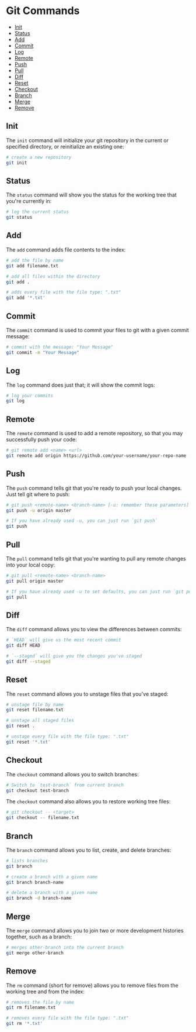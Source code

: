 # Git Commands

* [Init](#init)
* [Status](#status)
* [Add](#add)
* [Commit](#commit)
* [Log](#log)
* [Remote](#remote)
* [Push](#push)
* [Pull](#pull)
* [Diff](#diff)
* [Reset](#reset)
* [Checkout](#checkout)
* [Branch](#branch)
* [Merge](#merge)
* [Remove](#remove)

## Init

The `init` command will initialize your git repository in the current or specified directory, or reinitialize an existing one:

```bash
# create a new repository
git init
```

## Status

The `status` command will show you the status for the working tree that you're currently in:

```bash
# log the current status
git status
```

## Add

The `add` command adds file contents to the index:

```bash
# add the file by name
git add filename.txt

# add all files within the directory
git add .

# adds every file with the file type: ".txt"
git add '*.txt'
```

## Commit

The `commit` command is used to commit your files to git with a given commit message:

```bash
# commit with the message: "Your Message"
git commit -m "Your Message"
```

## Log

The `log` command does just that; it will show the commit logs:

```bash
# log your commits
git log
```

## Remote

The `remote` command is used to add a remote repository, so that you may successfully push your code:

```bash
# git remote add <name> <url>
git remote add origin https://github.com/your-username/your-repo-name
```

## Push

The `push` command tells git that you're ready to push your local changes. Just tell git where to push:

```bash
# git push <remote-name> <branch-name> [-u: remember these parameters]
git push -u origin master

# If you have already used -u, you can just run `git push`
git push
```

## Pull

The `pull` command tells git that you're wanting to pull any remote changes into your local copy:

```bash
# git pull <remote-name> <branch-name>
git pull origin master

# If you have already used -u to set defaults, you can just run `git pull`
git pull
```

## Diff

The `diff` command allows you to view the differences between commits:

```bash
# `HEAD` will give us the most recent commit
git diff HEAD

# `--staged` will give you the changes you've staged
git diff --staged
```

## Reset

The `reset` command allows you to unstage files that you've staged:

```bash
# unstage file by name
git reset filename.txt

# unstage all staged files
git reset .

# unstage every file with the file type: ".txt"
git reset '*.txt'
```

## Checkout

The `checkout` command allows you to switch branches:

```bash
# Switch to `test-branch` from current branch
git checkout test-branch
```

The `checkout` command also allows you to restore working tree files:

```bash
# git checkout -- <target>
git checkout -- filename.txt
```

## Branch

The `branch` command allows you to list, create, and delete branches:

```bash
# lists branches
git branch

# create a branch with a given name
git branch branch-name

# delete a branch with a given name
git branch -d branch-name
```

## Merge

The `merge` command allows you to join two or more development histories together, such as a branch:

```bash
# merges other-branch into the current branch
git merge other-branch
```

## Remove

The `rm` command (short for remove) allows you to remove files from the working tree and from the index:

```bash
# removes the file by name
git rm filename.txt

# removes every file with the file type: ".txt"
git rm '*.txt'
```
